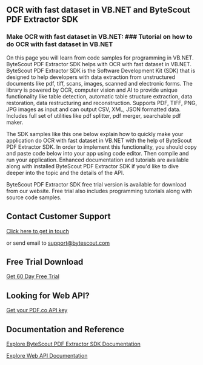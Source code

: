 ## OCR with fast dataset in VB.NET and ByteScout PDF Extractor SDK

### Make OCR with fast dataset in VB.NET: ### Tutorial on how to do OCR with fast dataset in VB.NET

On this page you will learn from code samples for programming in VB.NET. ByteScout PDF Extractor SDK helps with OCR with fast dataset in VB.NET. ByteScout PDF Extractor SDK is the Software Development Kit (SDK) that is designed to help developers with data extraction from unstructured documents like pdf, tiff, scans, images, scanned and electronic forms. The library is powered by OCR, computer vision and AI to provide unique functionality like table detection, automatic table structure extraction, data restoration, data restructuring and reconstruction. Supports PDF, TIFF, PNG, JPG images as input and can output CSV, XML, JSON formatted data. Includes full set of utilities like pdf splitter, pdf merger, searchable pdf maker.

The SDK samples like this one below explain how to quickly make your application do OCR with fast dataset in VB.NET with the help of ByteScout PDF Extractor SDK. In order to implement this functionality, you should copy and paste code below into your app using code editor. Then compile and run your application. Enhanced documentation and tutorials are available along with installed ByteScout PDF Extractor SDK if you'd like to dive deeper into the topic and the details of the API.

ByteScout PDF Extractor SDK free trial version is available for download from our website. Free trial also includes programming tutorials along with source code samples.

## Contact Customer Support

[Click here to get in touch](https://bytescout.zendesk.com/hc/en-us/requests/new?subject=ByteScout%20PDF%20Extractor%20SDK%20Question)

or send email to [support@bytescout.com](mailto:support@bytescout.com?subject=ByteScout%20PDF%20Extractor%20SDK%20Question) 

## Free Trial Download

[Get 60 Day Free Trial](https://bytescout.com/download/web-installer?utm_source=github-readme)

## Looking for Web API? 

[Get your PDF.co API key](https://pdf.co/documentation/api?utm_source=github-readme)

## Documentation and Reference

[Explore ByteScout PDF Extractor SDK Documentation](https://bytescout.com/documentation/index.html?utm_source=github-readme)

[Explore Web API Documentation](https://pdf.co/documentation/api?utm_source=github-readme)